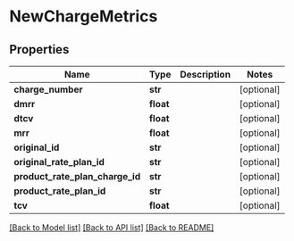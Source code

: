 # NewChargeMetrics

## Properties
Name | Type | Description | Notes
------------ | ------------- | ------------- | -------------
**charge_number** | **str** |  | [optional] 
**dmrr** | **float** |  | [optional] 
**dtcv** | **float** |  | [optional] 
**mrr** | **float** |  | [optional] 
**original_id** | **str** |  | [optional] 
**original_rate_plan_id** | **str** |  | [optional] 
**product_rate_plan_charge_id** | **str** |  | [optional] 
**product_rate_plan_id** | **str** |  | [optional] 
**tcv** | **float** |  | [optional] 

[[Back to Model list]](../README.md#documentation-for-models) [[Back to API list]](../README.md#documentation-for-api-endpoints) [[Back to README]](../README.md)

